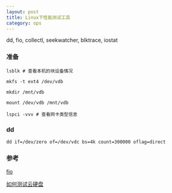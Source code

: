 ```yaml
---
layout: post
title: Linux下性能测试工具
category: ops
---
```

dd, fio, collectl, seekwatcher, blktrace, iostat

### 准备
```
lsblk # 查看本机的块设备情况

mkfs -t ext4 /dev/vdb

mkdir /mnt/vdb

mount /dev/vdb /mnt/vdb

lspci -vvv # 查看网卡类型信息

```

### dd
```
dd if=/dev/zero of=/dev/vdc bs=4k count=300000 oflag=direct
```



### 参考
[fio](http://blog.yufeng.info/archives/tag/fio)

[如何测试云硬盘](https://www.ustack.com/blog/how-benchmark-ebs/)
